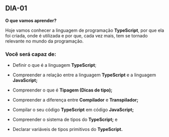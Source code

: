 ## DIA-01

**O que vamos aprender?**

Hoje vamos conhecer a linguagem de programação **TypeScript**, por que ela foi criada, onde é utilizada e por que, cada vez mais, tem se tornado relevante no mundo da programação.

### Você será capaz de:

-   Definir o que é a linguagem  **TypeScript**;
    
-   Compreender a relação entre a linguagem  **TypeScript**  e a linguagem  **JavaScript;**
    
-   Compreender o que é  **Tipagem (Dicas de tipo);**
    
-   Compreender a diferença entre  **Compilador**  e  **Transpilador;**
    
-   Compilar o seu código  **TypeScript**  em código  **JavaScript;**
    
-   Compreender o sistema de tipos do  **TypeScript;**  e
    
-   Declarar variáveis de tipos primitivos do  **TypeScript.**

